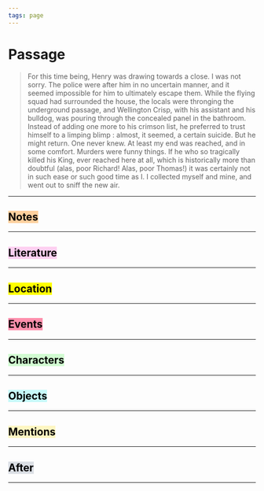 ```yaml
---
tags: page
---
```


# Passage
> For this time being, Henry was drawing towards a close. I was not sorry. The police were after him in no uncertain manner, and it seemed impossible for him to ultimately escape them. While the flying squad had surrounded the house, the locals were thronging the underground passage, and Wellington Crisp, with his assistant and his bulldog, was pouring through the concealed panel in the bathroom. Instead of adding one more to his crimson list, he preferred to trust himself to a limping blimp : almost, it seemed, a certain suicide. But he might return. One never knew. At least my end was reached, and in some comfort. Murders were funny things. If he who so tragically killed his King, ever reached here at all, which is historically more than doubtful (alas, poor Richard! Alas, poor Thomas!) it was certainly not in such ease or such good time as I. I collected myself and mine, and went out to sniff the new air.
---
## <mark style="background: #FFB86CA6;">Notes</mark>
---


## <mark style="background: #FFB8EBA6;">Literature</mark>
---

## <mark class="hltr-purple">Location</mark>
---

## <mark style="background: #FF5582A6;">Events</mark>
---

## <mark style="background: #BBFABBA6;">Characters</mark>
---

## <mark style="background: #ABF7F7A6;">Objects</mark>
---

## <mark style="background: #FFF3A3A6;">Mentions</mark>
---

## <mark style="background: #CACFD9A6;">After</mark>
---
